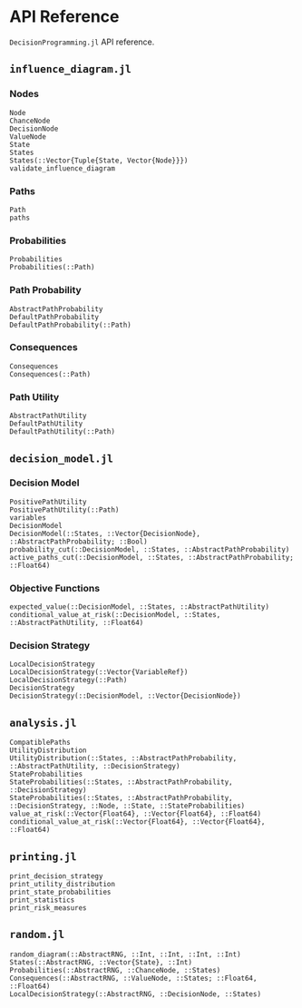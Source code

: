 # API Reference
`DecisionProgramming.jl` API reference.

## `influence_diagram.jl`
### Nodes
```@docs
Node
ChanceNode
DecisionNode
ValueNode
State
States
States(::Vector{Tuple{State, Vector{Node}}})
validate_influence_diagram
```

### Paths
```@docs
Path
paths
```

### Probabilities
```@docs
Probabilities
Probabilities(::Path)
```

### Path Probability
```@docs
AbstractPathProbability
DefaultPathProbability
DefaultPathProbability(::Path)
```

### Consequences
```@docs
Consequences
Consequences(::Path)
```

### Path Utility
```@docs
AbstractPathUtility
DefaultPathUtility
DefaultPathUtility(::Path)
```


## `decision_model.jl`
### Decision Model
```@docs
PositivePathUtility
PositivePathUtility(::Path)
variables
DecisionModel
DecisionModel(::States, ::Vector{DecisionNode}, ::AbstractPathProbability; ::Bool)
probability_cut(::DecisionModel, ::States, ::AbstractPathProbability)
active_paths_cut(::DecisionModel, ::States, ::AbstractPathProbability; ::Float64)
```

### Objective Functions
```@docs
expected_value(::DecisionModel, ::States, ::AbstractPathUtility)
conditional_value_at_risk(::DecisionModel, ::States, ::AbstractPathUtility, ::Float64)
```

### Decision Strategy
```@docs
LocalDecisionStrategy
LocalDecisionStrategy(::Vector{VariableRef})
LocalDecisionStrategy(::Path)
DecisionStrategy
DecisionStrategy(::DecisionModel, ::Vector{DecisionNode})
```

## `analysis.jl`
```@docs
CompatiblePaths
UtilityDistribution
UtilityDistribution(::States, ::AbstractPathProbability, ::AbstractPathUtility, ::DecisionStrategy)
StateProbabilities
StateProbabilities(::States, ::AbstractPathProbability, ::DecisionStrategy)
StateProbabilities(::States, ::AbstractPathProbability, ::DecisionStrategy, ::Node, ::State, ::StateProbabilities)
value_at_risk(::Vector{Float64}, ::Vector{Float64}, ::Float64)
conditional_value_at_risk(::Vector{Float64}, ::Vector{Float64}, ::Float64)
```

## `printing.jl`
```@docs
print_decision_strategy
print_utility_distribution
print_state_probabilities
print_statistics
print_risk_measures
```

## `random.jl`
```@docs
random_diagram(::AbstractRNG, ::Int, ::Int, ::Int, ::Int)
States(::AbstractRNG, ::Vector{State}, ::Int)
Probabilities(::AbstractRNG, ::ChanceNode, ::States)
Consequences(::AbstractRNG, ::ValueNode, ::States; ::Float64, ::Float64)
LocalDecisionStrategy(::AbstractRNG, ::DecisionNode, ::States)
```
